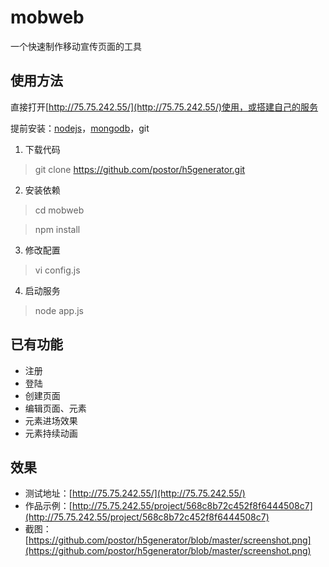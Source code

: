 # mobweb
一个快速制作移动宣传页面的工具

## 使用方法 ##
直接打开[http://75.75.242.55/](http://75.75.242.55/)使用，或搭建自己的服务

提前安装：[nodejs](http://nodejs.org)，[mongodb](http://www.mongodb.org/)，git
1. 下载代码

> git clone https://github.com/postor/h5generator.git

2. 安装依赖

> cd mobweb

> npm install

3. 修改配置

> vi config.js

4. 启动服务

> node app.js

## 已有功能 ##
- 注册
- 登陆
- 创建页面
- 编辑页面、元素
- 元素进场效果
- 元素持续动画

## 效果 ##
- 测试地址：[http://75.75.242.55/](http://75.75.242.55/)
- 作品示例：[http://75.75.242.55/project/568c8b72c452f8f6444508c7](http://75.75.242.55/project/568c8b72c452f8f6444508c7)
- 截图：[https://github.com/postor/h5generator/blob/master/screenshot.png](https://github.com/postor/h5generator/blob/master/screenshot.png)
